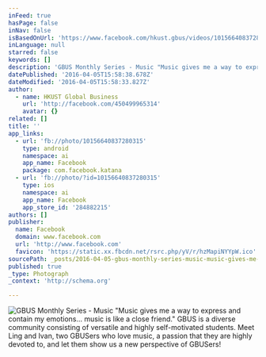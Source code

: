```yaml
---
inFeed: true
hasPage: false
inNav: false
isBasedOnUrl: 'https://www.facebook.com/hkust.gbus/videos/10156640837280315/'
inLanguage: null
starred: false
keywords: []
description: 'GBUS Monthly Series - Music "Music gives me a way to express and contain my emotions... music is like a close friend." GBUS is a diverse community consisting of versatile and highly self-motivated students. Meet Ling and Ivan, two GBUSers who love music, a passion that they are highly devoted to, and let them show us a new perspective of GBUSers!'
datePublished: '2016-04-05T15:58:38.678Z'
dateModified: '2016-04-05T15:58:33.827Z'
author:
  - name: HKUST Global Business
    url: 'http://facebook.com/450499965314'
    avatar: {}
related: []
title: ''
app_links:
  - url: 'fb://photo/10156640837280315'
    type: android
    namespace: ai
    app_name: Facebook
    package: com.facebook.katana
  - url: 'fb://photo/?id=10156640837280315'
    type: ios
    namespace: ai
    app_name: Facebook
    app_store_id: '284882215'
authors: []
publisher:
  name: Facebook
  domain: www.facebook.com
  url: 'http://www.facebook.com'
  favicon: 'https://static.xx.fbcdn.net/rsrc.php/yV/r/hzMapiNYYpW.ico'
sourcePath: _posts/2016-04-05-gbus-monthly-series-music-music-gives-me-a-way-to-express.md
published: true
_type: Photograph
_context: 'http://schema.org'

---
```

![GBUS Monthly Series - Music "Music gives me a way to express and contain my emotions... music is like a close friend." GBUS is a diverse community consisting of versatile and highly self-motivated students. Meet Ling and Ivan, two GBUSers who love music, a passion that they are highly devoted to, and let them show us a new perspective of GBUSers!](https://scontent.xx.fbcdn.net/hvthumb-xap1/v/t15.0-10/p128x128/12108412_10156640846700315_708494393_n.jpg?oh=7c79ff6c66a3e8577148aa22da942d7b&oe=57BDEDBC)